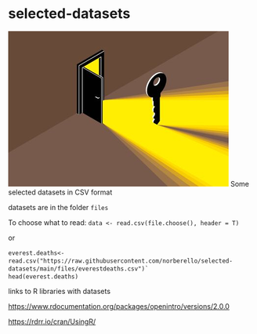 # selected-datasets
<img src = "opendoor.jpg" alt = "open door image" />
Some selected datasets in CSV format

datasets are in the folder `files`

To choose what to read:
`data <- read.csv(file.choose(), header = T)`

or

```
everest.deaths<-read.csv("https://raw.githubusercontent.com/norberello/selected-datasets/main/files/everestdeaths.csv")`
head(everest.deaths)
```

links to R libraries with datasets

<https://www.rdocumentation.org/packages/openintro/versions/2.0.0>
 
<https://rdrr.io/cran/UsingR/>
